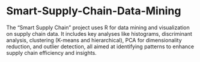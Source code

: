 # Smart-Supply-Chain-Data-Mining
The “Smart Supply Chain” project uses R for data mining and visualization on supply chain data. It includes key analyses like histograms, discriminant analysis, clustering (K-means and hierarchical), PCA for dimensionality reduction, and outlier detection, all aimed at identifying patterns to enhance supply chain efficiency and insights.
